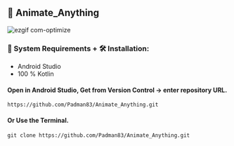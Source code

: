 ## 📱 Animate_Anything

![ezgif com-optimize](https://user-images.githubusercontent.com/45048950/90661263-8ea01f00-e279-11ea-858d-ecb217c9d658.gif)

### 🧰 System Requirements + 🛠️ Installation:

* Android Studio
* 100 % Kotlin

#### Open in Android Studio, Get from Version Control -> enter repository URL.

```
https://github.com/Padman83/Animate_Anything.git
```

#### Or Use the Terminal.

```
git clone https://github.com/Padman83/Animate_Anything.git

